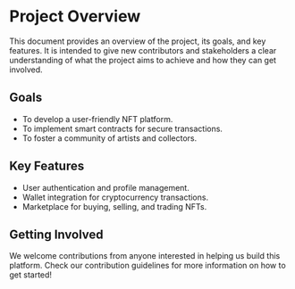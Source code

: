 # Project Overview

This document provides an overview of the project, its goals, and key features. It is intended to give new contributors and stakeholders a clear understanding of what the project aims to achieve and how they can get involved.

## Goals

- To develop a user-friendly NFT platform.
- To implement smart contracts for secure transactions.
- To foster a community of artists and collectors.

## Key Features

- User authentication and profile management.
- Wallet integration for cryptocurrency transactions.
- Marketplace for buying, selling, and trading NFTs.

## Getting Involved

We welcome contributions from anyone interested in helping us build this platform. Check our contribution guidelines for more information on how to get started!